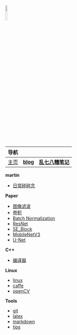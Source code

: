 <head><style type="text/css">h1:first-child {display:none;}</style></head>

<img src="https://cdn.jsdelivr.net/gh/lblbk/picgo/work/20201224164001.png" width="11%" height="11%" >

| 导航      |                                          |                                                   |
| --------- | ---------------------------------------- | ------------------------------------------------- |
| [主页](/) | **[blog](https://lblbk.github.io/blog)** | **[乱七八糟笔记](https://lblbk.github.io/lblbk)** |

**martin**

- [日常碎碎念](/blog/martin)

**Paper**

- [图像滤波](/blog/paper/image_processing)
- [卷积](/blog/paper/convolution)
- [Batch Normalization](/blog/paper/batchnormalization)
- [ResNet](/blog/paper/resnet)
- [SE_Block](/blog/paper/se_block)
- [MobileNetV3](/blog/paper/mobilenetv3)
- [U-Net](/blog/paper/unet)

**C++**

- [编译器](/blog/tools/compiler)

**Linux**

- [linux](/blog/tools/Linux)
- [caffe](/blog/tools/caffe)
- [openCV](/blog/tools/opencv)

**Tools**

- [git](/blog/tools/git)
- [latex](/blog/tools/latex)
- [markdown](/blog/tools/md)
- [tips](/blog/tools/tips)

